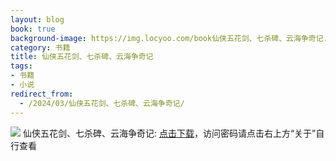 ```yaml
---
layout: blog
book: true
background-image: https://img.locyoo.com/book仙侠五花剑、七杀碑、云海争奇记.jpg
category: 书籍
title: 仙侠五花剑、七杀碑、云海争奇记
tags:
- 书籍
- 小说
redirect_from:
  - /2024/03/仙侠五花剑、七杀碑、云海争奇记/
---
```

![](https://img.locyoo.com/book仙侠五花剑、七杀碑、云海争奇记.jpg)
仙侠五花剑、七杀碑、云海争奇记: <a name = "ref1" href="https://url18.ctfile.com/f/50983618-1380048910-13c444?p=3619">点击下载</a>，访问密码请点击右上方“关于”自行查看